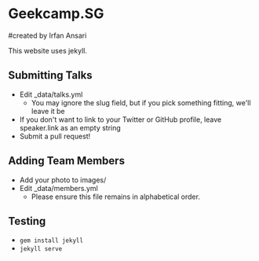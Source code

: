 # Geekcamp.SG
#created by Irfan Ansari

This website uses jekyll.

## Submitting Talks

- Edit \_data/talks.yml
  - You may ignore the slug field, but if you pick something fitting, we'll leave it be
- If you don't want to link to your Twitter or GitHub profile, leave speaker.link as an empty string
- Submit a pull request!

## Adding Team Members

- Add your photo to images/
- Edit \_data/members.yml
  - Please ensure this file remains in alphabetical order.

## Testing

- `gem install jekyll`
- `jekyll serve`

